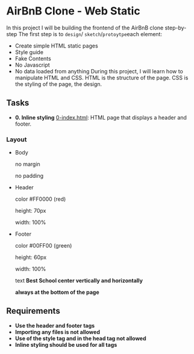 # AirBnB Clone - Web Static
In this project I will be building the frontend of the AirBnB clone step-by-step
The first step is to `design`/ `sketch`/`protoytpe`each element:
- Create simple HTML static pages
- Style guide
- Fake Contents
- No Javascript
- No data loaded from anything
During this project, I will learn how to manipulate HTML and CSS. HTML is the structure of the page.
CSS is the styling of the page, the design.
## Tasks
* **0. Inline styling**
[0-index.html](./0-index/html): HTML page that displays a header and footer.
<h3>Layout</h3>
<ul>
<li>Body</li>
<p>no margin</p>
<p>no padding</p>
<li>Header</li>
<p>color #FF0000 (red)</p>
<p>height: 70px</p>
<p>width: 100%</p>
<li>Footer</li>
<p>color #00FF00 (green)</p>
<p>height: 60px</p>
<p>width: 100%</p>
<p>text <b>Best School</> center vertically and horizontally</p>
<p>always at the bottom of the page</p>
</ul>
<h2>Requirements</h2>
<ul>
<li>Use the <b>header</b> and <b>footer</b> tags</li>
<li>Importing any files is not allowed</li>
<li>Use of the <b>style</b> tag and in the <b>head</b> tag not allowed</li>
<li>Inline styling should be used for all tags</li>
</ul>
